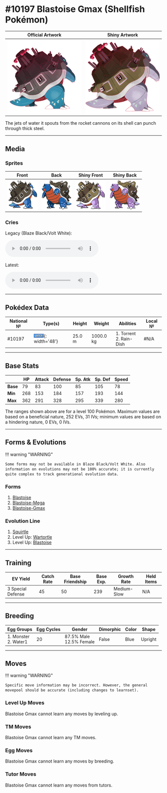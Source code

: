 # #10197 Blastoise Gmax (Shellfish Pokémon)

| Official Artwork | Shiny Artwork |
| --- | --- |
| ![Official Artwork](https://raw.githubusercontent.com/PokeAPI/sprites/master/sprites/pokemon/other/official-artwork/10197.png) | ![Shiny Artwork](https://raw.githubusercontent.com/PokeAPI/sprites/master/sprites/pokemon/other/official-artwork/shiny/10197.png) |

The jets of water it spouts from the rocket cannons on its shell can punch through thick steel.

---

## Media

### Sprites

| Front | Back | Shiny Front | Shiny Back |
| --- | --- | --- | --- |
| ![Front](https://raw.githubusercontent.com/PokeAPI/sprites/master/sprites/pokemon/versions/generation-v/black-white/10197.png) | ![Back](https://raw.githubusercontent.com/PokeAPI/sprites/master/sprites/pokemon/versions/generation-v/black-white/back/10197.png) | ![Shiny Front](https://raw.githubusercontent.com/PokeAPI/sprites/master/sprites/pokemon/versions/generation-v/black-white/shiny/10197.png) | ![Shiny Back](https://raw.githubusercontent.com/PokeAPI/sprites/master/sprites/pokemon/versions/generation-v/black-white/back/shiny/10197.png) |

### Cries

Legacy (Blaze Black/Volt White):
<p><audio controls>
  <source src="None" type="audio/ogg">
  Your browser does not support the audio element.
</audio></p>

Latest:
<p><audio controls>
  <source src="https://raw.githubusercontent.com/PokeAPI/cries/main/cries/pokemon/latest/10197.ogg" type="audio/ogg">
  Your browser does not support the audio element.
</audio></p>

---

## Pokédex Data

| National № | Type(s) | Height | Weight | Abilities | Local № |
|------------|---------|--------|--------|-----------|---------|
| #10197 | ![water](../assets/types/water.png){: width='48'} | 25.0 m | 1000.0 kg | 1. Torrent<br>2. Rain-Dish | #N/A |

---

## Base Stats
|   | HP | Attack | Defense | Sp. Atk | Sp. Def | Speed |
|---|----|--------|---------|---------|---------|-------|
| **Base** | 79 | 83 | 100 | 85 | 105 | 78 |
| **Min** | 268 | 153 | 184 | 157 | 193 | 144 |
| **Max** | 362 | 291 | 328 | 295 | 339 | 280 |

The ranges shown above are for a level 100 Pokémon. Maximum values are based on a beneficial nature, 252 EVs, 31 IVs; minimum values are based on a hindering nature, 0 EVs, 0 IVs.

---

## Forms & Evolutions

!!! warning "WARNING"

    Some forms may not be available in Blaze Black/Volt White. Also information on evolutions may not be 100% accurate; it is currently quite complex to track generational evolution data.

### Forms

1. [Blastoise](blastoise.md/)
2. [Blastoise-Mega](blastoise-mega.md/)
3. [Blastoise-Gmax](blastoise-gmax.md/)

### Evolution Line

1. [Squirtle](squirtle.md/)
1. Level Up: [Wartortle](wartortle.md/)
1. Level Up: [Blastoise](blastoise.md/)

---

## Training

| EV Yield | Catch Rate | Base Friendship | Base Exp. | Growth Rate | Held Items |
|----------|------------|-----------------|-----------|-------------|------------|
| 3 Special Defense | 45 | 50 | 239 | Medium-Slow | N/A |

---

## Breeding

| Egg Groups | Egg Cycles | Gender | Dimorphic | Color | Shape |
|------------|------------|--------|-----------|-------|-------|
| 1. Monster<br>2. Water1 | 20 | 87.5% Male<br>12.5% Female | False | Blue | Upright |

---

## Moves

!!! warning "WARNING"

    Specific move information may be incorrect. However, the general movepool should be accurate (including changes to learnset).

### Level Up Moves

Blastoise Gmax cannot learn any moves by leveling up.

### TM Moves

Blastoise Gmax cannot learn any TM moves.

### Egg Moves

Blastoise Gmax cannot learn any moves by breeding.

### Tutor Moves

Blastoise Gmax cannot learn any moves from tutors.

